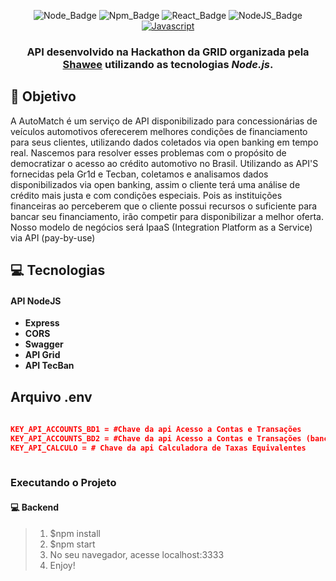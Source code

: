 

<div align="center">

![Node_Badge][node_version_badge] ![Npm_Badge][npm_version_badge] ![React_Badge][web_react_badge] ![NodeJS_Badge][server_nodejs_badge] [![Javascript](https://badges.frapsoft.com/javascript/code/javascript.png?v=101)](https://github.com/ellerbrock/javascript-badges/)

</div>

<h3 align="center">

API desenvolvido na Hackathon da GRID organizada pela  **[Shawee][shawee_site]** utilizando as tecnologias ***Node.js***.

</h3>

## **:rocket: Objetivo**

A AutoMatch é um serviço de API disponibilizado para concessionárias de veículos automotivos oferecerem melhores condições de financiamento para seus clientes, utilizando dados coletados via open banking em tempo real. Nascemos para resolver esses problemas com o propósito de democratizar o acesso ao crédito automotivo no Brasil. Utilizando as API'S fornecidas pela Gr1d e Tecban, coletamos e analisamos dados disponibilizados via open banking, assim o cliente terá uma análise de crédito mais justa e com condições especiais. Pois as instituições financeiras ao perceberem que o cliente possui recursos o suficiente para bancar seu financiamento, irão competir para disponibilizar a melhor oferta. Nosso modelo de negócios será IpaaS (Integration Platform as a Service) via API (pay-by-use)

## **:computer: Tecnologias**

#### API NodeJS

  - **Express**
  - **CORS**
  - **Swagger**
  - **API Grid**
  - **API TecBan**

## Arquivo .env

```json
 
KEY_API_ACCOUNTS_BD1 = #Chave da api Acesso a Contas e Transações
KEY_API_ACCOUNTS_BD2 = #Chave da api Acesso a Contas e Transações (banco 2)
KEY_API_CALCULO = # Chave da api Calculadora de Taxas Equivalentes
 
```
### **Executando o Projeto**

#### **:computer: Backend**
> 1. $npm install
> 2. $npm start
> 3. No seu navegador, acesse localhost:3333
> 4. Enjoy!


<!-- Website Links -->

[shawee_site]: https://shawee.io/pt/

<!-- Badges -->

[github_issues_badge]: https://img.shields.io/github/issues/x0n4d0/ecoleta?color=green

[repository_license_badge]: https://img.shields.io/github/license/x0n4d0/ecoleta

[node_version_badge]: https://img.shields.io/badge/node-12.17.0-green

[npm_version_badge]: https://img.shields.io/badge/npm-6.14.4-red

[web_react_badge]: https://img.shields.io/badge/web-react-blue

[mobile_react-native_badge]: https://img.shields.io/badge/mobile-react%20native-blueviolet

[server_nodejs_badge]: https://img.shields.io/badge/server-nodejs-important

<!-- Techs -->

[react]: https://reactjs.org/

[typescript]: https://www.typescriptlang.org/

[node]: https://nodejs.org/en/

[leaflet]: https://react-leaflet.js.org/en/

[ibge_api]: https://servicodados.ibge.gov.br/api/docs/localidades?versao=1

[ibge_api_ufs]: https://servicodados.ibge.gov.br/api/docs/localidades?versao=1#api-UFs-estadosGet

[ibge_api_municipios]: https://servicodados.ibge.gov.br/api/docs/localidades?versao=1#api-Municipios-estadosUFMunicipiosGet

[vscode]: https://code.visualstudio.com/

[react_native]: http://www.reactnative.com/

[stackedit]: https://stackedit.io

[vscode_sqlite_extension]: https://marketplace.visualstudio.com/items?itemName=alexcvzz.vscode-sqlite

[markdown_emoji]: https://gist.github.com/rxaviers/7360908

[commitlint]: https://github.com/conventional-changelog/commitlint

[express]: https://expressjs.com/

[cors]: https://expressjs.com/en/resources/middleware/cors.html

[knex]: http://knexjs.org/

[sqlite3]: https://github.com/mapbox/node-sqlite3

[tsnode]: https://github.com/TypeStrong/ts-node

[feather_icons]: https://feathericons.com/

[insomnia]: https://insomnia.rest/

[react_leaflet]: https://react-leaflet.js.org/

[react_router_dom]: https://github.com/ReactTraining/react-router/tree/master/packages/react-router-dom

[react_icons]: https://react-icons.github.io/react-icons/

[axios]: https://github.com/axios/axios

